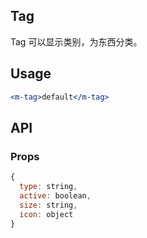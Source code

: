## Tag 

Tag 可以显示类别，为东西分类。

## Usage

```jsx
<m-tag>default</m-tag>
```

## API

### Props

```jsx
{
  type: string,
  active: boolean,
  size: string,
  icon: object
}
```